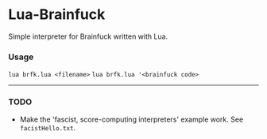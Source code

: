 # Lua-Brainfuck

Simple interpreter for Brainfuck written with Lua. 

### Usage
`lua brfk.lua <filename>`
`lua brfk.lua '<brainfuck code>`

--- 

### TODO 
* Make the 'fascist, score-computing interpreters' example work. See `facistHello.txt`.